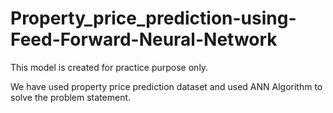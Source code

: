 # Property_price_prediction-using-Feed-Forward-Neural-Network

This model is created for practice purpose only.

We have used property price prediction dataset and used ANN Algorithm to solve the problem statement.
